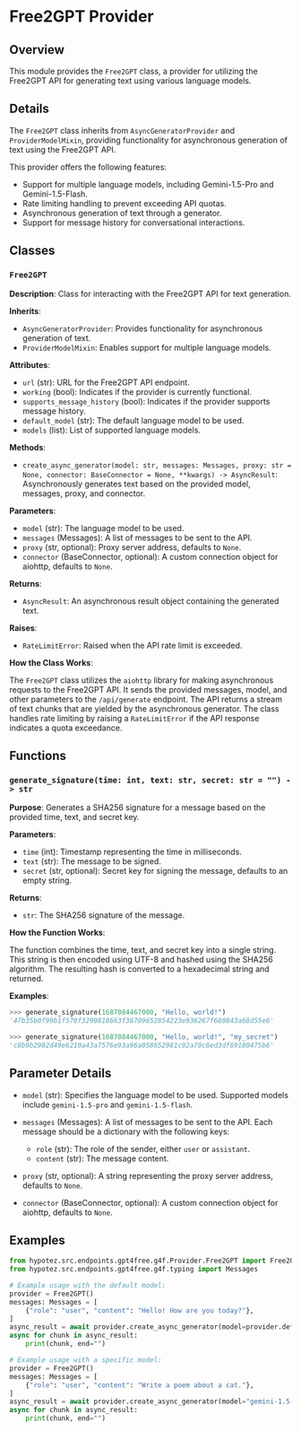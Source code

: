 # Free2GPT Provider

## Overview

This module provides the `Free2GPT` class, a provider for utilizing the Free2GPT API for generating text using various language models.

## Details

The `Free2GPT` class inherits from `AsyncGeneratorProvider` and `ProviderModelMixin`, providing functionality for asynchronous generation of text using the Free2GPT API.

This provider offers the following features:

- Support for multiple language models, including Gemini-1.5-Pro and Gemini-1.5-Flash.
- Rate limiting handling to prevent exceeding API quotas.
- Asynchronous generation of text through a generator.
- Support for message history for conversational interactions.

## Classes

### `Free2GPT`

**Description**: Class for interacting with the Free2GPT API for text generation.

**Inherits**:
- `AsyncGeneratorProvider`: Provides functionality for asynchronous generation of text.
- `ProviderModelMixin`: Enables support for multiple language models.

**Attributes**:

- `url` (str): URL for the Free2GPT API endpoint.
- `working` (bool): Indicates if the provider is currently functional.
- `supports_message_history` (bool): Indicates if the provider supports message history.
- `default_model` (str): The default language model to be used.
- `models` (list): List of supported language models.

**Methods**:

- `create_async_generator(model: str, messages: Messages, proxy: str = None, connector: BaseConnector = None, **kwargs) -> AsyncResult`: Asynchronously generates text based on the provided model, messages, proxy, and connector.

**Parameters**:

- `model` (str): The language model to be used.
- `messages` (Messages): A list of messages to be sent to the API.
- `proxy` (str, optional): Proxy server address, defaults to `None`.
- `connector` (BaseConnector, optional): A custom connection object for aiohttp, defaults to `None`.

**Returns**:

- `AsyncResult`: An asynchronous result object containing the generated text.

**Raises**:

- `RateLimitError`: Raised when the API rate limit is exceeded.

**How the Class Works**:

The `Free2GPT` class utilizes the `aiohttp` library for making asynchronous requests to the Free2GPT API. It sends the provided messages, model, and other parameters to the `/api/generate` endpoint. The API returns a stream of text chunks that are yielded by the asynchronous generator. The class handles rate limiting by raising a `RateLimitError` if the API response indicates a quota exceedance.

## Functions

### `generate_signature(time: int, text: str, secret: str = "") -> str`

**Purpose**: Generates a SHA256 signature for a message based on the provided time, text, and secret key.

**Parameters**:

- `time` (int): Timestamp representing the time in milliseconds.
- `text` (str): The message to be signed.
- `secret` (str, optional): Secret key for signing the message, defaults to an empty string.

**Returns**:

- `str`: The SHA256 signature of the message.

**How the Function Works**:

The function combines the time, text, and secret key into a single string. This string is then encoded using UTF-8 and hashed using the SHA256 algorithm. The resulting hash is converted to a hexadecimal string and returned.

**Examples**:

```python
>>> generate_signature(1687084467000, "Hello, world!")
'47b35b0f99b1f570f3290818663f36709652854223e936267f680843a68d55e6'

>>> generate_signature(1687084467000, "Hello, world!", "my_secret")
'c8b9b2902d49e6210a43a7576e93a96a058652981c92a79c8ed3df69180475b6'
```

## Parameter Details

- `model` (str): Specifies the language model to be used. Supported models include `gemini-1.5-pro` and `gemini-1.5-flash`.

- `messages` (Messages): A list of messages to be sent to the API. Each message should be a dictionary with the following keys:

    - `role` (str): The role of the sender, either `user` or `assistant`.
    - `content` (str): The message content.

- `proxy` (str, optional): A string representing the proxy server address, defaults to `None`. 

- `connector` (BaseConnector, optional): A custom connection object for aiohttp, defaults to `None`.

## Examples

```python
from hypotez.src.endpoints.gpt4free.g4f.Provider.Free2GPT import Free2GPT
from hypotez.src.endpoints.gpt4free.g4f.typing import Messages

# Example usage with the default model:
provider = Free2GPT()
messages: Messages = [
    {"role": "user", "content": "Hello! How are you today?"},
]
async_result = await provider.create_async_generator(model=provider.default_model, messages=messages)
async for chunk in async_result:
    print(chunk, end="")

# Example usage with a specific model:
provider = Free2GPT()
messages: Messages = [
    {"role": "user", "content": "Write a poem about a cat."},
]
async_result = await provider.create_async_generator(model="gemini-1.5-flash", messages=messages)
async for chunk in async_result:
    print(chunk, end="")
```